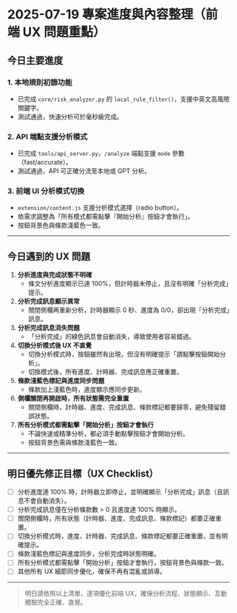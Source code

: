 # 2025-07-19 專案進度與內容整理（前端 UX 問題重點）

## 今日主要進度

### 1. 本地規則初篩功能
- 已完成 `core/risk_analyzer.py` 的 `local_rule_filter()`，支援中英文高風險關鍵字。
- 測試通過，快速分析可於毫秒級完成。

### 2. API 端點支援分析模式
- 已完成 `tools/api_server.py`，`/analyze` 端點支援 `mode` 參數（fast/accurate）。
- 測試通過，API 可正確分流至本地或 GPT 分析。

### 3. 前端 UI 分析模式切換
- `extension/content.js` 支援分析模式選擇（radio button）。
- 依需求調整為「所有模式都需點擊『開始分析』按鈕才會執行」。
- 按鈕背景色與條款淺藍色一致。

---

## 今日遇到的 UX 問題

1. **分析進度與完成狀態不明確**
   - 條文分析進度顯示已達 100%，但計時器未停止，且沒有明確「分析完成」提示。
2. **分析完成訊息顯示異常**
   - 關閉側欄再重新分析，計時器顯示 0 秒、進度為 0/0，卻出現「分析完成」訊息。
3. **分析完成訊息消失問題**
   - 「分析完成」的綠色訊息會自動消失，導致使用者容易錯過。
4. **切換分析模式後 UX 不直覺**
   - 切換分析模式時，按鈕雖然有出現，但沒有明確提示「請點擊按鈕開始分析」。
   - 切換模式後，所有進度、計時器、完成訊息應正確重置。
5. **條款淺藍色標記與進度同步問題**
   - 條款加上淺藍色時，進度顯示應同步更新。
6. **側欄關閉再開啟時，所有狀態需完全重置**
   - 關閉側欄時，計時器、進度、完成訊息、條款標記都要歸零，避免殘留錯誤狀態。
7. **所有分析模式都需點擊「開始分析」按鈕才會執行**
   - 不論快速或精準分析，都必須手動點擊按鈕才會開始分析。
   - 按鈕背景色需與條款淺藍色一致。

---

## 明日優先修正目標（UX Checklist）

- [ ] 分析進度達 100% 時，計時器立即停止，並明確顯示「分析完成」訊息（且訊息不會自動消失）。
- [ ] 分析完成訊息僅在分析條款數 > 0 且進度達 100% 時顯示。
- [ ] 關閉側欄時，所有狀態（計時器、進度、完成訊息、條款標記）都要正確重置。
- [ ] 切換分析模式時，進度、計時器、完成訊息、條款標記都要正確重置，並有明確提示。
- [ ] 條款淺藍色標記與進度同步，分析完成時狀態明確。
- [ ] 所有分析模式都需點擊「開始分析」按鈕才會執行，按鈕背景色與條款一致。
- [ ] 其他所有 UX 細節同步優化，確保不再有混亂或誤導。

---

> 明日請依照以上清單，逐項優化前端 UX，確保分析流程、狀態顯示、互動體驗完全正確、直覺。
